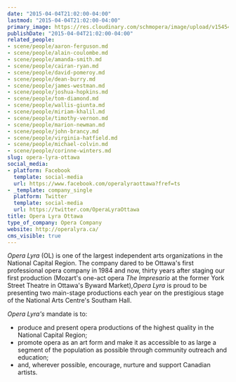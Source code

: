 ```yaml
---
date: "2015-04-04T21:02:00-04:00"
lastmod: "2015-04-04T21:02:00-04:00"
primary_image: https://res.cloudinary.com/schmopera/image/upload/v1545409169/media/webhook-uploads/1428195602566/opera_lyra.png.png
publishDate: "2015-04-04T21:02:00-04:00"
related_people:
- scene/people/aaron-ferguson.md
- scene/people/alain-coulombe.md
- scene/people/amanda-smith.md
- scene/people/cairan-ryan.md
- scene/people/david-pomeroy.md
- scene/people/dean-burry.md
- scene/people/james-westman.md
- scene/people/joshua-hopkins.md
- scene/people/tom-diamond.md
- scene/people/wallis-giunta.md
- scene/people/miriam-khalil.md
- scene/people/timothy-vernon.md
- scene/people/marion-newman.md
- scene/people/john-brancy.md
- scene/people/virginia-hatfield.md
- scene/people/michael-colvin.md
- scene/people/corinne-winters.md
slug: opera-lyra-ottawa
social_media:
- platform: Facebook
  template: social-media
  url: https://www.facebook.com/operalyraottawa?fref=ts
- _template: company_single
  platform: Twitter
  template: social-media
  url: https://twitter.com/OperaLyraOttawa
title: Opera Lyra Ottawa
type_of_company: Opera Company
website: http://operalyra.ca/
cms_visible: true
---
```


<p>
	<em>Opera Lyra</em> (OL) is one of the largest independent arts organizations in the National Capital Region. The company dared to be Ottawa's first professional opera company in 1984 and now, thirty years after staging our first production (Mozart's one-act opera <em>The Impresario</em> at the former York Street Theatre in Ottawa's Byward Market),<em>Opera Lyra </em>is proud to be presenting two main-stage productions each year on the prestigious stage of the National Arts Centre's Southam Hall.
</p>
<p>
	<em>Opera Lyra's</em> mandate is to:
</p>
<ul>
	<li>produce and present opera productions of the highest quality in the National Capital Region;</li>
	<li>promote opera as an art form and make it as accessible to as large a segment of the population as possible through community outreach and education;</li>
	<li>and, wherever possible, encourage, nurture and support Canadian artists.</li>
</ul>
<p>
	<br>
</p>
